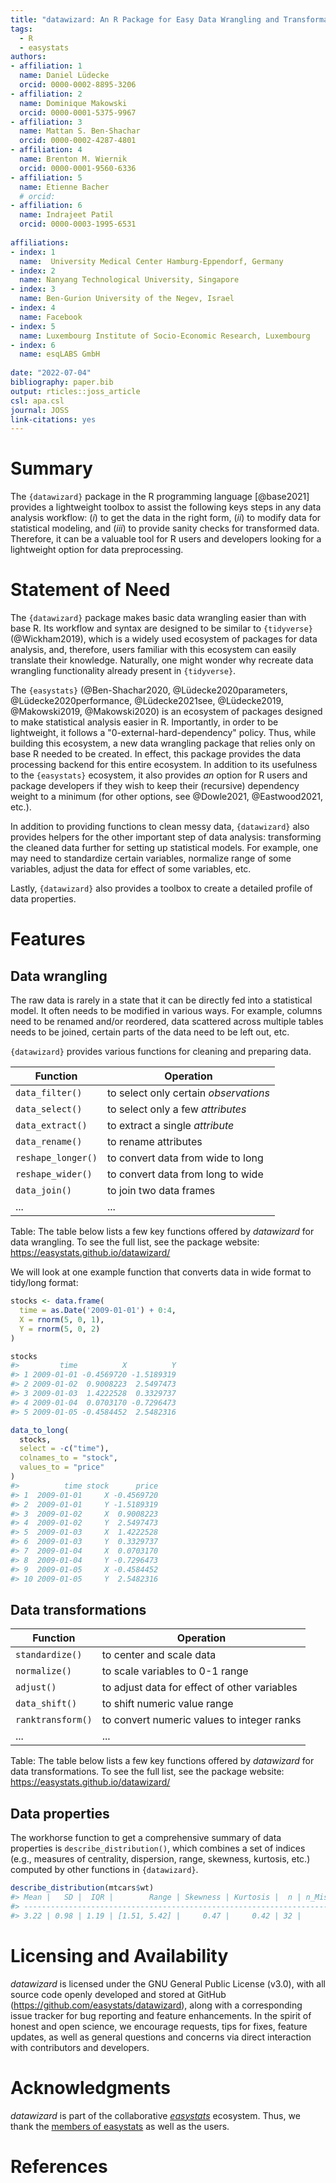 ```yaml
---
title: "datawizard: An R Package for Easy Data Wrangling and Transformations"
tags:
  - R
  - easystats
authors:
- affiliation: 1
  name: Daniel Lüdecke
  orcid: 0000-0002-8895-3206
- affiliation: 2
  name: Dominique Makowski
  orcid: 0000-0001-5375-9967
- affiliation: 3
  name: Mattan S. Ben-Shachar
  orcid: 0000-0002-4287-4801
- affiliation: 4
  name: Brenton M. Wiernik
  orcid: 0000-0001-9560-6336
- affiliation: 5
  name: Etienne Bacher
  # orcid: 
- affiliation: 6
  name: Indrajeet Patil
  orcid: 0000-0003-1995-6531
  
affiliations:
- index: 1
  name:  University Medical Center Hamburg-Eppendorf, Germany
- index: 2
  name: Nanyang Technological University, Singapore
- index: 3
  name: Ben-Gurion University of the Negev, Israel
- index: 4
  name: Facebook
- index: 5
  name: Luxembourg Institute of Socio-Economic Research, Luxembourg
- index: 6
  name: esqLABS GmbH
  
date: "2022-07-04"
bibliography: paper.bib
output: rticles::joss_article
csl: apa.csl
journal: JOSS
link-citations: yes
---
```




# Summary

The `{datawizard}` package in the R programming language [@base2021] provides a lightweight toolbox to assist the following keys steps in any data analysis workflow: (*i*) to get the data in the right form, (*ii*) to modify data for statistical modeling, and (*iii*) to provide sanity checks for transformed data. Therefore, it can be a valuable tool for R users and developers looking for a lightweight option for data preprocessing.

# Statement of Need

The `{datawizard}` package makes basic data wrangling easier than with base R. Its workflow and syntax are designed to be similar to `{tidyverse}` (@Wickham2019), which is a widely used ecosystem of packages for data analysis, and, therefore, users familiar with this ecosystem can easily translate their knowledge. Naturally, one might wonder why recreate data wrangling functionality already present in `{tidyverse}`.

The `{easystats}` (@Ben-Shachar2020, @Lüdecke2020parameters, @Lüdecke2020performance, @Lüdecke2021see, @Lüdecke2019, @Makowski2019, @Makowski2020) is an ecosystem of packages designed to make statistical analysis easier in R. Importantly, in order to be lightweight, it follows a "0-external-hard-dependency" policy. Thus, while building this ecosystem, a new data wrangling package that relies only on base R needed to be created.
In effect, this package provides the data processing backend for this entire ecosystem.
In addition to its usefulness to the `{easystats}` ecosystem, it also provides *an* option for R users and package developers if they wish to keep their (recursive) dependency weight to a minimum (for other options, see @Dowle2021, @Eastwood2021, etc.).

In addition to providing functions to clean messy data, `{datawizard}` also provides helpers for the other important step of data analysis: transforming the cleaned data further for setting up statistical models. For example, one may need to standardize certain variables, normalize range of some variables, adjust the data for effect of some variables, etc.

Lastly, `{datawizard}` also provides a toolbox to create a detailed profile of data properties.

# Features

## Data wrangling

The raw data is rarely in a state that it can be directly fed into a statistical model. It often needs to be modified in various ways. For example, columns need to be renamed and/or reordered, data scattered across multiple tables needs to be joined, certain parts of the data need to be left out, etc. 

`{datawizard}` provides various functions for cleaning and preparing data.

Function           | Operation                             |
------------------ | --------------------------------------|
`data_filter()`    | to select only certain *observations* |
`data_select()`    | to select only a few *attributes*     |
`data_extract()`   | to extract a single *attribute*       |
`data_rename()`    | to rename attributes                  |
`reshape_longer()` | to convert data from wide to long     |
`reshape_wider()`  | to convert data from long to wide     |
`data_join()`      | to join two data frames               |
    ...            |        ...                            |

Table: The table below lists a few key functions offered by *datawizard* for data wrangling. To see the full list, see the package website: <https://easystats.github.io/datawizard/>

We will look at one example function that converts data in wide format to tidy/long format:


```r
stocks <- data.frame(
  time = as.Date('2009-01-01') + 0:4,
  X = rnorm(5, 0, 1),
  Y = rnorm(5, 0, 2)
)

stocks
#>         time          X          Y
#> 1 2009-01-01 -0.4569720 -1.5189319
#> 2 2009-01-02  0.9008223  2.5497473
#> 3 2009-01-03  1.4222528  0.3329737
#> 4 2009-01-04  0.0703170 -0.7296473
#> 5 2009-01-05 -0.4584452  2.5482316

data_to_long(
  stocks,
  select = -c("time"),
  colnames_to = "stock",
  values_to = "price"
)
#>          time stock      price
#> 1  2009-01-01     X -0.4569720
#> 2  2009-01-01     Y -1.5189319
#> 3  2009-01-02     X  0.9008223
#> 4  2009-01-02     Y  2.5497473
#> 5  2009-01-03     X  1.4222528
#> 6  2009-01-03     Y  0.3329737
#> 7  2009-01-04     X  0.0703170
#> 8  2009-01-04     Y -0.7296473
#> 9  2009-01-05     X -0.4584452
#> 10 2009-01-05     Y  2.5482316
```

## Data transformations

Function           | Operation                                     |
------------------ | ----------------------------------------------|
`standardize()`    | to center and scale data                      |
`normalize()`      | to scale variables to 0-1 range               |
`adjust()`         | to adjust data for effect of other variables  |
`data_shift()`     | to shift numeric value range                  |
`ranktransform()`  | to convert numeric values to integer ranks    |
    ...            |        ...                                    |

Table: The table below lists a few key functions offered by *datawizard* for data transformations. To see the full list, see the package website: <https://easystats.github.io/datawizard/>

## Data properties

The workhorse function to get a comprehensive summary of data properties is `describe_distribution()`, which combines a set of indices (e.g., measures of centrality, dispersion, range, skewness, kurtosis, etc.) computed by other functions in `{datawizard}`.


```r
describe_distribution(mtcars$wt)
#> Mean |   SD |  IQR |        Range | Skewness | Kurtosis |  n | n_Missing
#> ------------------------------------------------------------------------
#> 3.22 | 0.98 | 1.19 | [1.51, 5.42] |     0.47 |     0.42 | 32 |         0
```


# Licensing and Availability

*datawizard* is licensed under the GNU General Public License (v3.0), with all source code openly developed and stored at GitHub (<https://github.com/easystats/datawizard>), along with a corresponding issue tracker for bug reporting and feature enhancements. In the spirit of honest and open science, we encourage requests, tips for fixes, feature updates, as well as general questions and concerns via direct interaction with contributors and developers.

# Acknowledgments

*datawizard* is part of the collaborative [*easystats*](https://github.com/easystats/easystats) ecosystem. Thus, we thank the [members of easystats](https://github.com/orgs/easystats/people) as well as the users.

# References
